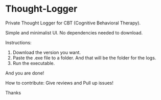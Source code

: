 # Thought-Logger
Private Thought Logger for CBT (Cognitive Behavioral Therapy).

Simple and minimalist UI. No dependencies needed to download. 

Instructions:
1. Download the version you want.
2. Paste the .exe file to a folder. And that will be the folder for the logs.
3. Run the executable.

And you are done!

How to contribute: Give reviews and Pull up issues!

Thanks
